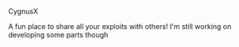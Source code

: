 CygnusX

A fun place to share all your exploits with others! I'm still working on developing some parts though
